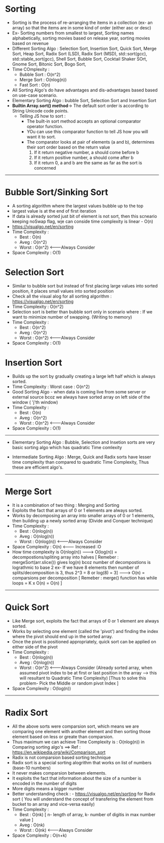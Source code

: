 # Sorting

- Sorting is the process of re-arranging the items in a collection (ex- an array) so that the items are in some kind of order (either asc or desc)
- Ex- Sorting numbers from smallest to largest, Sorting names alphabetically, sorting movies based on release year, sorting movies based on revenue
- Different Sorting Algo : Selection Sort, Insertion Sort, Quick Sort, Merge Sort, Heap Sort, Radix Sort (LSD), Radix Sort (MSD), std::sort(gcc), std::stable_sort(gcc), Shell Sort, Bubble Sort, Cocktail Shaker SOrt, Gnome Sort, Bitonic Sort, Bogo Sort,
- Time COmplexity :
  - Bubble Sort : O(n^2)
  - Merge Sort : O(nlog(n))
  - Fast Sort : O(n)
- All Sorting Algo's do have advantages and dis-advantages based based on use-case scenario.
- Elementary Sorting Algo : bubble Sort, Selection Sort and Insertion Sort
- **Builtin Array.sort() method**-> The default sort order is according to String Unicode code points.
  - Telling JS how to sort :
    - The built-in sort method accepts an optional comparator operator function.
    - YOu can use this comparator function to tell JS how you will want it to sort.
    - The comparator looks at pair of elements (a and b), determines their sort order based on the return value
      1. If it return negative number, a should come before b
      2. If it return positive number, a should come after b
      3. If it return 0, a and b are the same as far as the sort is concerned

---

# Bubble Sort/Sinking Sort

- A sorting algorithm where the largest values bubble up to the top
- largest value is at the end of first iteration
- If data is already sorted just bit of element is not sort, then this scneario keeping noSwap flag, wje can conside time complexity is linear - O(n)
- https://visualgo.net/en/sorting
- Time Complexity :
  - Best : O(n)
  - Aveg : O(n^2)
  - Worst : O(n^2) <---Always Consider
- Space Complexity : O(1)

# Selection Sort

- Similar to bubble sort but instead of first placing large values into sorted position, it places small values into sorted position
- Check all the visual alog for all sorting algorithm : https://visualgo.net/en/sorting
- Time Complexity : O(n^2)
- Selection sort is better than bubble sort only in scenario where : If we want to minimize number of swapping. (Writing to memory)
- Time Complexity :
  - Best : O(n^2)
  - Aveg : O(n^2)
  - Worst : O(n^2) <---Always Consider
- Space Complexity : O(1)

# Insertion Sort

- Builds up the sort by gradually creating a large left half which is always sorted.
- Time Complexity : Worst case : O(n^2)
- Good Sorting Algo - when data is coming live from some server or external source bcoz we always have sorted array on left side of the window ( 'j'th window)
- Time Complexity :
  - Best : O(n)
  - Aveg : O(n^2)
  - Worst : O(n^2) <---Always Consider
- Space Complexity : O(1)

---

- Elementary Sorting Algo : Bubble, Selection and Insetion sorts are very basic sorting algo which has quadratic Time comlexity

- Intermediate Sorting Algo : Merge, Quick and Radix sorts have lesser time complexity than compared to quadratic Time Complexity, Thus these are efficient algo's.

---

# Merge Sort

- It is a combination of two thing : Merging and Sorting
- Exploits the fact that arrays of 0 or 1 elements are always sorted.
- Works by decomposing an array into smaller arrays of 0 or 1 elements, then building up a newly sorted array (Divide and Conquer technique)
- Time Complexity :
  - Best : O(nlog(n))
  - Aveg : O(nlog(n))
  - Worst : O(nlog(n)) <---Always Consider
- Space Complexity : O(n) <--- Increased :O
- How time complexity is O(nlog(n))
  ---> O(log(n)) = decompostions/spliting array into halves [ Remeber : mergeSort(arr.slice()) gives log(n) bcoz number of decompostions is lograthmic to base 2 ex- If we have 8 elements then number of splits/decomposition is 3, thus 2^3 = 8 or log(8) = 3]
  ---> O(n) = comparsions per decomposition [ Remeber : merge() function has while loops = K x O(n) = O(n) ]

---

# Quick Sort

- Like Merge sort, exploits the fact that arrays of 0 or 1 element are always sorted.
- Works by selecting one element (called the 'pivot') and finding the index where the pivot should end up
  in the sorted array.
- Once the pivot is positioned appropriately, quick sort can be applied on either side of the pivot
- Time Complexity :
  - Best : O(nlog(n))
  - Aveg : O(nlog(n))
  - Worst : O(n^2) <---Always Consider
    (Already sorted array, when assumed pivot index to be at first or last position in the array --> this will resultant to Quadratic Time Complexity)
    [Thus to solve this problem- Pick the Middle or random pivot Index ]
- Space Complexity : O(log(n))

---

# Radix Sort

- All the above sorts were comparsion sort, which means we are comparing one element with another element and then sorting those element based on less or greate than comparsion.
- Thus maximum we can achieve Time Complexity is : O(nlog(n)) in Comparing sorting algo's ==>
  Ref : https://en.wikipedia.org/wiki/Comparison_sort
- Radix is not comparsion based sorting technique
- Radix sort is a special sorting alogrithm that works on list of numbers (base-10 numbers)
- It never makes comparsion between elements.
- It exploits the fact that information about the size of a number is encoded in the number of digits
- More digits means a bigger number
- Better understanding check : - https://visualgo.net/en/sorting for Radix sort ( You will understand the concept of transfering the element from bucket to an array and vice-versa easily)
- Time Complexity :
  - Best : O(nk) [ n- length of array, k- number of digitis in max number value ]
  - Aveg : O(nk)
  - Worst : O(nk) <---Always Consider
- Space Complexity : O(n+k)
